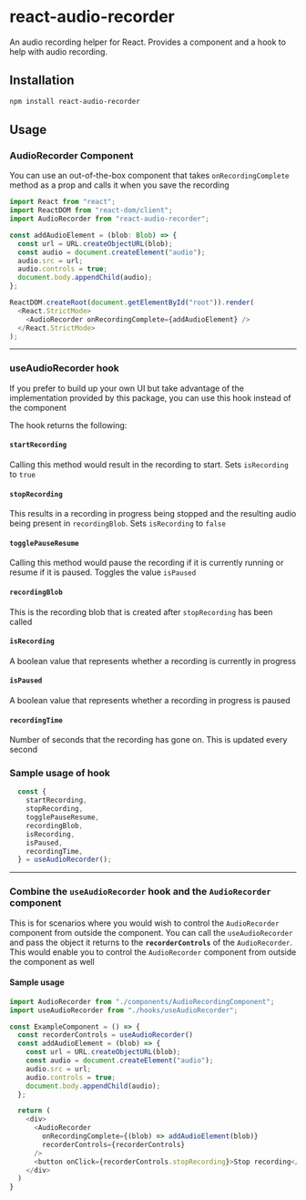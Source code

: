 
# **react-audio-recorder**
An audio recording helper for React. Provides a component and a hook to help with audio recording.

## Installation
```sh
npm install react-audio-recorder
```

## Usage

### **AudioRecorder** Component

You can use an out-of-the-box component that takes `onRecordingComplete` method as a prop and calls it when you save the recording

```js
import React from "react";
import ReactDOM from "react-dom/client";
import AudioRecorder from "react-audio-recorder";

const addAudioElement = (blob: Blob) => {
  const url = URL.createObjectURL(blob);
  const audio = document.createElement("audio");
  audio.src = url;
  audio.controls = true;
  document.body.appendChild(audio);
};

ReactDOM.createRoot(document.getElementById("root")).render(
  <React.StrictMode>
    <AudioRecorder onRecordingComplete={addAudioElement} />
  </React.StrictMode>
);
```
---
### **useAudioRecorder** hook

If you prefer to build up your own UI but take advantage of the implementation provided by this package, you can use this hook instead of the component

The hook returns the following:

#### **`startRecording`**
Calling this method would result in the recording to start. Sets `isRecording` to `true`


#### **`stopRecording`**
This results in a recording in progress being stopped and the resulting audio being present in `recordingBlob`. Sets `isRecording` to `false`


#### **`togglePauseResume`**
Calling this method would pause the recording if it is currently running or resume if it is paused. Toggles the value `isPaused`


#### **`recordingBlob`**
This is the recording blob that is created after `stopRecording` has been called


#### **`isRecording`**
A boolean value that represents whether a recording is currently in progress


#### **`isPaused`**
A boolean value that represents whether a recording in progress is paused


#### **`recordingTime`**
Number of seconds that the recording has gone on. This is updated every second

### Sample usage of hook

```js
  const {
    startRecording,
    stopRecording,
    togglePauseResume,
    recordingBlob,
    isRecording,
    isPaused,
    recordingTime,
  } = useAudioRecorder();
```
---
### Combine the **`useAudioRecorder`** hook and the **`AudioRecorder`** component
This is for scenarios where you would wish to control the `AudioRecorder` component from outside the component. You can call the `useAudioRecorder` and pass the object it returns to the **`recorderControls`** of the `AudioRecorder`. This would enable you to control the `AudioRecorder` component from outside the component as well

#### Sample usage

```js
import AudioRecorder from "./components/AudioRecordingComponent";
import useAudioRecorder from "./hooks/useAudioRecorder";

const ExampleComponent = () => {
  const recorderControls = useAudioRecorder()
  const addAudioElement = (blob) => {
    const url = URL.createObjectURL(blob);
    const audio = document.createElement("audio");
    audio.src = url;
    audio.controls = true;
    document.body.appendChild(audio);
  };

  return (
    <div>
      <AudioRecorder 
        onRecordingComplete={(blob) => addAudioElement(blob)}
        recorderControls={recorderControls}
      />
      <button onClick={recorderControls.stopRecording}>Stop recording</button>
    </div>
  )
}
```